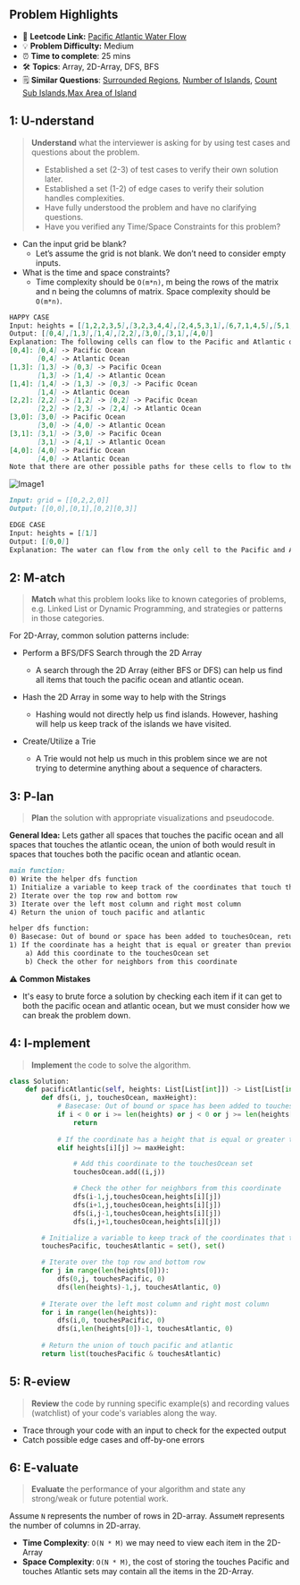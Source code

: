 ## Problem Highlights

* 🔗 **Leetcode Link:** [Pacific Atlantic Water Flow](https://leetcode.com/problems/pacific-atlantic-water-flow/) 
* 💡 **Problem Difficulty:** Medium
* ⏰ **Time to complete**: 25 mins
* 🛠️ **Topics**: Array, 2D-Array, DFS, BFS
* 🗒️ **Similar Questions**: [Surrounded Regions](https://leetcode.com/problems/surrounded-regions/), [Number of Islands](https://leetcode.com/problems/number-of-islands/), [Count Sub Islands](https://leetcode.com/problems/count-sub-islands/),[Max Area of Island](https://leetcode.com/problems/max-area-of-island/) 
    
## 1: U-nderstand
 
> **Understand** what the interviewer is asking for by using test cases and questions about the problem.
> 
> - Established a set (2-3) of test cases to verify their own solution later.
> - Established a set (1-2) of edge cases to verify their solution handles complexities.
> - Have fully understood the problem and have no clarifying questions.
> - Have you verified any Time/Space Constraints for this problem?

- Can the input grid be blank?
    - Let’s assume the grid is not blank. We don’t need to consider empty inputs.
- What is the time and space constraints?
    - Time complexity should be `O(m*n)`, m being the rows of the matrix and n being the columns of matrix. Space complexity should be `O(m*n)`.


```markdown
HAPPY CASE
Input: heights = [[1,2,2,3,5],[3,2,3,4,4],[2,4,5,3,1],[6,7,1,4,5],[5,1,1,2,4]]
Output: [[0,4],[1,3],[1,4],[2,2],[3,0],[3,1],[4,0]]
Explanation: The following cells can flow to the Pacific and Atlantic oceans, as shown below:
[0,4]: [0,4] -> Pacific Ocean 
       [0,4] -> Atlantic Ocean
[1,3]: [1,3] -> [0,3] -> Pacific Ocean 
       [1,3] -> [1,4] -> Atlantic Ocean
[1,4]: [1,4] -> [1,3] -> [0,3] -> Pacific Ocean 
       [1,4] -> Atlantic Ocean
[2,2]: [2,2] -> [1,2] -> [0,2] -> Pacific Ocean 
       [2,2] -> [2,3] -> [2,4] -> Atlantic Ocean
[3,0]: [3,0] -> Pacific Ocean 
       [3,0] -> [4,0] -> Atlantic Ocean
[3,1]: [3,1] -> [3,0] -> Pacific Ocean 
       [3,1] -> [4,1] -> Atlantic Ocean
[4,0]: [4,0] -> Pacific Ocean 
       [4,0] -> Atlantic Ocean
Note that there are other possible paths for these cells to flow to the Pacific and Atlantic oceans..
```
![Image1](https://assets.leetcode.com/uploads/2021/06/08/waterflow-grid.jpg)
```markdown
Input: grid = [[0,2,2,0]]
Output: [[0,0],[0,1],[0,2][0,3]]

EDGE CASE
Input: heights = [[1]]
Output: [[0,0]]
Explanation: The water can flow from the only cell to the Pacific and Atlantic oceans.

```   
    
## 2: M-atch

> **Match** what this problem looks like to known categories of problems, e.g. Linked List or Dynamic Programming, and strategies or patterns in those categories.

For 2D-Array, common solution patterns include:

- Perform a BFS/DFS Search through the 2D Array
    - A search through the 2D Array (either BFS or DFS) can help us find all items that touch the pacific ocean and atlantic ocean.

- Hash the 2D Array in some way to help with the Strings
    - Hashing would not directly help us find islands. However, hashing will help us keep track of the islands we have visited.
    
- Create/Utilize a Trie
    - A Trie would not help us much in this problem since we are not trying to determine anything about a sequence of characters.



## 3: P-lan

> **Plan** the solution with appropriate visualizations and pseudocode.

**General Idea:** Lets gather all spaces that touches the pacific ocean and all spaces that touches the atlantic ocean, the union of both would result in spaces that touches both the pacific ocean and atlantic ocean.

```markdown
main function:
0) Write the helper dfs function
1) Initialize a variable to keep track of the coordinates that touch the pacific or atlantic
2) Iterate over the top row and bottom row 
3) Iterate over the left most column and right most column
4) Return the union of touch pacific and atlantic

helper dfs function:
0) Basecase: Out of bound or space has been added to touchesOcean, return 
1) If the coordinate has a height that is equal or greater than previous maxHeigh, then it touches ocean
    a) Add this coordinate to the touchesOcean set
    b) Check the other for neighbors from this coordinate
```

⚠️ **Common Mistakes**
* It's easy to brute force a solution by checking each item if it can get to both the pacific ocean and atlantic ocean, but we must consider how we can break the problem down. 

## 4: I-mplement

> **Implement** the code to solve the algorithm.

```python
class Solution:
    def pacificAtlantic(self, heights: List[List[int]]) -> List[List[int]]:
        def dfs(i, j, touchesOcean, maxHeight):
            # Basecase: Out of bound or space has been added to touchesOcean, return 
            if i < 0 or i >= len(heights) or j < 0 or j >= len(heights[0]) or (i,j) in touchesOcean:
                return
            
            # If the coordinate has a height that is equal or greater than previous maxHeigh, then it touches ocean
            elif heights[i][j] >= maxHeight:

                # Add this coordinate to the touchesOcean set
                touchesOcean.add((i,j))

                # Check the other for neighbors from this coordinate
                dfs(i-1,j,touchesOcean,heights[i][j])
                dfs(i+1,j,touchesOcean,heights[i][j])
                dfs(i,j-1,touchesOcean,heights[i][j])
                dfs(i,j+1,touchesOcean,heights[i][j])

        # Initialize a variable to keep track of the coordinates that touch the pacific or atlantic
        touchesPacific, touchesAtlantic = set(), set()

        # Iterate over the top row and bottom row 
        for j in range(len(heights[0])):
            dfs(0,j, touchesPacific, 0)
            dfs(len(heights)-1,j, touchesAtlantic, 0)
        
        # Iterate over the left most column and right most column
        for i in range(len(heights)):
            dfs(i,0, touchesPacific, 0)
            dfs(i,len(heights[0])-1, touchesAtlantic, 0)
        
        # Return the union of touch pacific and atlantic
        return list(touchesPacific & touchesAtlantic)
```
## 5: R-eview

> **Review** the code by running specific example(s) and recording values (watchlist) of your code's variables along the way.

- Trace through your code with an input to check for the expected output
- Catch possible edge cases and off-by-one errors

## 6: E-valuate

> **Evaluate** the performance of your algorithm and state any strong/weak or future potential work.

Assume `N` represents the number of rows in 2D-array.
Assume`M` represents the number of columns in 2D-array.


* **Time Complexity**: `O(N * M)` we may need to view each item in the 2D-Array
* **Space Complexity**: `O(N * M)`, the cost of storing the touches Pacific and touches Atlantic sets may contain all the items in the 2D-Array.
